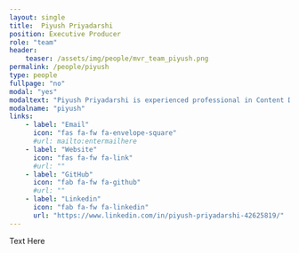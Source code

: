 ```yaml
---
layout: single
title:  Piyush Priyadarshi
position: Executive Producer
role: "team"
header:
    teaser: /assets/img/people/mvr_team_piyush.png
permalink: /people/piyush
type: people
fullpage: "no"
modal: "yes"
modaltext: "Piyush Priyadarshi is experienced professional in Content Development for Digital Learning and development, Content Analysis Planning & Strategy for entertainment and communication design. His professional career with Autodesk, introduced him to the virtual world of digital entertainment and learning."
modalname: "piyush"
links:
    - label: "Email"
      icon: "fas fa-fw fa-envelope-square"
      #url: mailto:entermailhere
    - label: "Website"
      icon: "fas fa-fw fa-link"
      #url: ""
    - label: "GitHub"
      icon: "fab fa-fw fa-github"
      #url: ""
    - label: "Linkedin"
      icon: "fab fa-fw fa-linkedin"
      url: "https://www.linkedin.com/in/piyush-priyadarshi-42625819/"
---
```


Text Here
